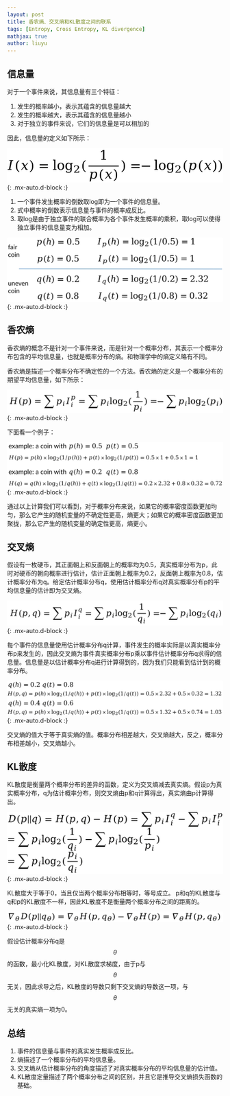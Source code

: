 ```yaml
---
layout: post
title: 香农熵、交叉熵和KL散度之间的联系
tags: [Entropy, Cross Entropy, KL divergence]
mathjax: true
author: liuyu
---
```


## 信息量
对于一个事件来说，其信息量有三个特征：
1. 发生的概率越小，表示其蕴含的信息量越大
2. 发生的概率越大，表示其蕴含的信息量越小
3. 对于独立的事件来说，它们的信息量是可以相加的

因此，信息量的定义如下所示：

![1](/assets/img/2025-08-13-kullback-leibler-divergence-detail/1.png){: .mx-auto.d-block :}

1. 一个事件发生概率的倒数取log即为一个事件的信息量。  
2. 式中概率的倒数表示信息量与事件的概率成反比。  
3. 取log是由于独立事件的联合概率为各个事件发生概率的乘积，取log可以使得独立事件的信息量变为相加。

![2](/assets/img/2025-08-13-kullback-leibler-divergence-detail/2.png){: .mx-auto.d-block :}

## 香农熵
香农熵的概念不是针对一个事件来说，而是针对一个概率分布，其表示一个概率分布包含的平均信息量，也就是概率分布的熵。和物理学中的熵定义略有不同。

香农熵是描述一个概率分布不确定性的一个方法。香农熵的定义是一个概率分布的期望平均信息量，如下所示：

![3](/assets/img/2025-08-13-kullback-leibler-divergence-detail/3.png){: .mx-auto.d-block :}

下面看一个例子：

![4](/assets/img/2025-08-13-kullback-leibler-divergence-detail/4.png){: .mx-auto.d-block :}

通过以上计算我们可以看到，对于概率分布来说，如果它的概率密度函数更加均匀，那么它产生的随机变量的不确定性更高，熵更大；如果它的概率密度函数更加聚拢，那么它产生的随机变量的确定性更高，熵更小。
## 交叉熵
假设有一枚硬币，其正面朝上和反面朝上的概率均为0.5，真实概率分布为p，此时对硬币的朝向概率进行估计，估计正面朝上概率为0.2，反面朝上概率为0.8，估计概率分布为q。给定估计概率分布q，使用估计概率分布q对真实概率分布p的平均信息量的估计即为交叉熵。

![5](/assets/img/2025-08-13-kullback-leibler-divergence-detail/5.png){: .mx-auto.d-block :}

每个事件的信息量使用估计概率分布q计算，事件发生的概率实际是以真实概率分布p来发生的，因此交叉熵为事件真实概率分布p乘以事件估计概率分布q求得的信息量。信息量是以估计概率分布q进行计算得到的，因为我们只能看到估计到的概率分布。

![6](/assets/img/2025-08-13-kullback-leibler-divergence-detail/6.png){: .mx-auto.d-block :}

交叉熵的值大于等于真实熵的值。概率分布相差越大，交叉熵越大，反之，概率分布相差越小，交叉熵越小。
## KL散度
KL散度是衡量两个概率分布的差异的函数，定义为交叉熵减去真实熵。假设p为真实概率分布，q为估计概率分布，则交叉熵由p和q计算得出，真实熵由p计算得出。

![7](/assets/img/2025-08-13-kullback-leibler-divergence-detail/7.png){: .mx-auto.d-block :}

KL散度大于等于0，当且仅当两个概率分布相等时，等号成立。
p和q的KL散度与q和p的KL散度不一样，因此KL散度不是衡量两个概率分布之间的距离的。

![8](/assets/img/2025-08-13-kullback-leibler-divergence-detail/8.png){: .mx-auto.d-block :}

假设估计概率分布q是 $$\theta$$ 的函数，最小化KL散度，对KL散度求梯度，由于p与 $$\theta$$ 无关，因此求导之后，KL散度的导数只剩下交叉熵的导数这一项，与 $$\theta$$ 无关的真实熵一项为0。
## 总结
1. 事件的信息量与事件的真实发生概率成反比。
2. 熵描述了一个概率分布的平均信息量。
3. 交叉熵从估计概率分布的角度描述了对真实概率分布的平均信息量的估计值。
4. KL散度定量描述了两个概率分布之间的区别，并且它是推导交叉熵损失函数的基础。
